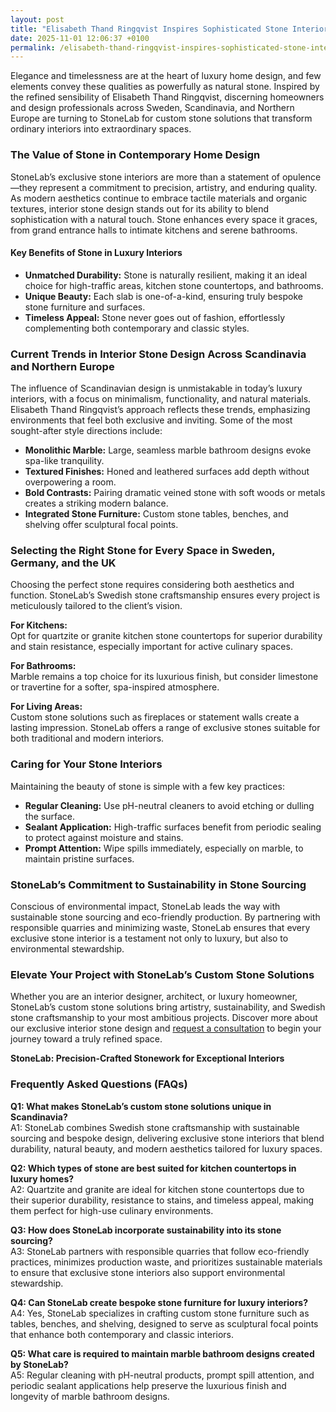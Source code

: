 ```yaml
---
layout: post
title: "Elisabeth Thand Ringqvist Inspires Sophisticated Stone Interiors"
date: 2025-11-01 12:06:37 +0100
permalink: /elisabeth-thand-ringqvist-inspires-sophisticated-stone-interiors/
---
```

Elegance and timelessness are at the heart of luxury home design, and few elements convey these qualities as powerfully as natural stone. Inspired by the refined sensibility of Elisabeth Thand Ringqvist, discerning homeowners and design professionals across Sweden, Scandinavia, and Northern Europe are turning to StoneLab for custom stone solutions that transform ordinary interiors into extraordinary spaces.

### The Value of Stone in Contemporary Home Design

StoneLab’s exclusive stone interiors are more than a statement of opulence—they represent a commitment to precision, artistry, and enduring quality. As modern aesthetics continue to embrace tactile materials and organic textures, interior stone design stands out for its ability to blend sophistication with a natural touch. Stone enhances every space it graces, from grand entrance halls to intimate kitchens and serene bathrooms.

#### Key Benefits of Stone in Luxury Interiors

- **Unmatched Durability:** Stone is naturally resilient, making it an ideal choice for high-traffic areas, kitchen stone countertops, and bathrooms.
- **Unique Beauty:** Each slab is one-of-a-kind, ensuring truly bespoke stone furniture and surfaces.
- **Timeless Appeal:** Stone never goes out of fashion, effortlessly complementing both contemporary and classic styles.

### Current Trends in Interior Stone Design Across Scandinavia and Northern Europe

The influence of Scandinavian design is unmistakable in today’s luxury interiors, with a focus on minimalism, functionality, and natural materials. Elisabeth Thand Ringqvist’s approach reflects these trends, emphasizing environments that feel both exclusive and inviting. Some of the most sought-after style directions include:

- **Monolithic Marble:** Large, seamless marble bathroom designs evoke spa-like tranquility.
- **Textured Finishes:** Honed and leathered surfaces add depth without overpowering a room.
- **Bold Contrasts:** Pairing dramatic veined stone with soft woods or metals creates a striking modern balance.
- **Integrated Stone Furniture:** Custom stone tables, benches, and shelving offer sculptural focal points.

### Selecting the Right Stone for Every Space in Sweden, Germany, and the UK

Choosing the perfect stone requires considering both aesthetics and function. StoneLab’s Swedish stone craftsmanship ensures every project is meticulously tailored to the client’s vision.

**For Kitchens:**  
Opt for quartzite or granite kitchen stone countertops for superior durability and stain resistance, especially important for active culinary spaces.

**For Bathrooms:**  
Marble remains a top choice for its luxurious finish, but consider limestone or travertine for a softer, spa-inspired atmosphere.

**For Living Areas:**  
Custom stone solutions such as fireplaces or statement walls create a lasting impression. StoneLab offers a range of exclusive stones suitable for both traditional and modern interiors.

### Caring for Your Stone Interiors

Maintaining the beauty of stone is simple with a few key practices:

- **Regular Cleaning:** Use pH-neutral cleaners to avoid etching or dulling the surface.
- **Sealant Application:** High-traffic surfaces benefit from periodic sealing to protect against moisture and stains.
- **Prompt Attention:** Wipe spills immediately, especially on marble, to maintain pristine surfaces.

### StoneLab’s Commitment to Sustainability in Stone Sourcing

Conscious of environmental impact, StoneLab leads the way with sustainable stone sourcing and eco-friendly production. By partnering with responsible quarries and minimizing waste, StoneLab ensures that every exclusive stone interior is a testament not only to luxury, but also to environmental stewardship.

### Elevate Your Project with StoneLab’s Custom Stone Solutions

Whether you are an interior designer, architect, or luxury homeowner, StoneLab’s custom stone solutions bring artistry, sustainability, and Swedish stone craftsmanship to your most ambitious projects. Discover more about our exclusive interior stone design and [request a consultation](https://stonelab.se/) to begin your journey toward a truly refined space.

**StoneLab: Precision-Crafted Stonework for Exceptional Interiors**

### Frequently Asked Questions (FAQs)

**Q1: What makes StoneLab’s custom stone solutions unique in Scandinavia?**  
A1: StoneLab combines Swedish stone craftsmanship with sustainable sourcing and bespoke design, delivering exclusive stone interiors that blend durability, natural beauty, and modern aesthetics tailored for luxury spaces.

**Q2: Which types of stone are best suited for kitchen countertops in luxury homes?**  
A2: Quartzite and granite are ideal for kitchen stone countertops due to their superior durability, resistance to stains, and timeless appeal, making them perfect for high-use culinary environments.

**Q3: How does StoneLab incorporate sustainability into its stone sourcing?**  
A3: StoneLab partners with responsible quarries that follow eco-friendly practices, minimizes production waste, and prioritizes sustainable materials to ensure that exclusive stone interiors also support environmental stewardship.

**Q4: Can StoneLab create bespoke stone furniture for luxury interiors?**  
A4: Yes, StoneLab specializes in crafting custom stone furniture such as tables, benches, and shelving, designed to serve as sculptural focal points that enhance both contemporary and classic interiors.

**Q5: What care is required to maintain marble bathroom designs created by StoneLab?**  
A5: Regular cleaning with pH-neutral products, prompt spill attention, and periodic sealant applications help preserve the luxurious finish and longevity of marble bathroom designs.

<script type="application/ld+json">
{
  "@context": "https://schema.org",
  "@type": "BlogPosting",
  "headline": "Elisabeth Thand Ringqvist Inspires Sophisticated Stone Interiors",
  "description": "Discover how Elisabeth Thand Ringqvist inspires luxury homeowners and design professionals across Scandinavia to choose StoneLab's custom stone solutions and exclusive interior stone design.",
  "author": {
    "@type": "Person",
    "name": "StoneLab"
  },
  "publisher": {
    "@type": "Person",
    "name": "StoneLab"
  },
  "datePublished": "2024-06-01",
  "mainEntityOfPage": {
    "@type": "WebPage",
    "@id": "https://stonelab.se/blog/elisabeth-thand-ringqvist-sophisticated-stone-interiors"
  },
  "keywords": "StoneLab, custom stone solutions, interior stone design, exclusive stone interiors, Swedish stone craftsmanship, luxury interior materials, kitchen stone countertops, marble bathroom design, bespoke stone furniture, sustainable stone sourcing",
  "inLanguage": "en",
  "url": "https://stonelab.se/blog/elisabeth-thand-ringqvist-sophisticated-stone-interiors"
}
</script>

<script type="application/ld+json">
{
  "@context": "https://schema.org",
  "@type": "FAQPage",
  "mainEntity": [
    {
      "@type": "Question",
      "name": "What makes StoneLab’s custom stone solutions unique in Scandinavia?",
      "acceptedAnswer": {
        "@type": "Answer",
        "text": "StoneLab combines Swedish stone craftsmanship with sustainable sourcing and bespoke design, delivering exclusive stone interiors that blend durability, natural beauty, and modern aesthetics tailored for luxury spaces."
      }
    },
    {
      "@type": "Question",
      "name": "Which types of stone are best suited for kitchen countertops in luxury homes?",
      "acceptedAnswer": {
        "@type": "Answer",
        "text": "Quartzite and granite are ideal for kitchen stone countertops due to their superior durability, resistance to stains, and timeless appeal, making them perfect for high-use culinary environments."
      }
    },
    {
      "@type": "Question",
      "name": "How does StoneLab incorporate sustainability into its stone sourcing?",
      "acceptedAnswer": {
        "@type": "Answer",
        "text": "StoneLab partners with responsible quarries that follow eco-friendly practices, minimizes production waste, and prioritizes sustainable materials to ensure that exclusive stone interiors also support environmental stewardship."
      }
    },
    {
      "@type": "Question",
      "name": "Can StoneLab create bespoke stone furniture for luxury interiors?",
      "acceptedAnswer": {
        "@type": "Answer",
        "text": "Yes, StoneLab specializes in crafting custom stone furniture such as tables, benches, and shelving, designed to serve as sculptural focal points that enhance both contemporary and classic interiors."
      }
    },
    {
      "@type": "Question",
      "name": "What care is required to maintain marble bathroom designs created by StoneLab?",
      "acceptedAnswer": {
        "@type": "Answer",
        "text": "Regular cleaning with pH-neutral products, prompt spill attention, and periodic sealant applications help preserve the luxurious finish and longevity of marble bathroom designs."
      }
    }
  ]
}
</script>